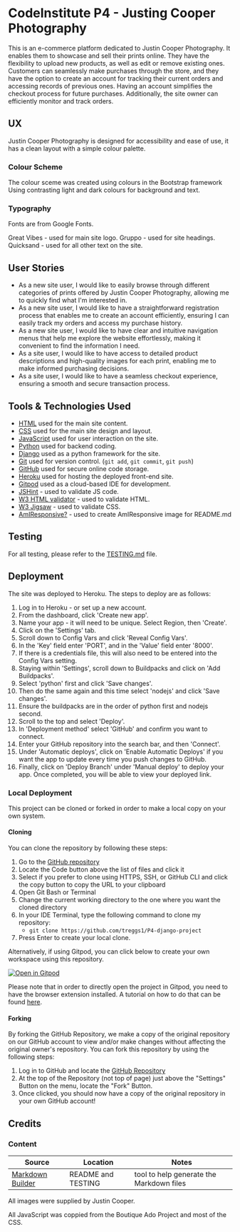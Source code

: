 # CodeInstitute P4 - Justing Cooper Photography

This is an e-commerce platform dedicated to Justin Cooper Photography. It enables them to showcase and sell their prints online. They have the flexibility to upload new products, as well as edit or remove existing ones. Customers can seamlessly make purchases through the store, and they have the option to create an account for tracking their current orders and accessing records of previous ones. Having an account simplifies the checkout process for future purchases. Additionally, the site owner can efficiently monitor and track orders.


## UX

Justin Cooper Photography is designed for accessibility and ease of use, it has a clean layout with a simple colour palette.

### Colour Scheme

The colour sceme was created using colours in the Bootstrap framework Using contrasting light and dark colours for background and text.

### Typography

Fonts are from Google Fonts.

Great Vibes - used for main site logo.
Gruppo - used for site headings.
Quicksand - used for all other text on the site.

## User Stories

- As a new site user, I would like to easily browse through different categories of prints offered by Justin Cooper Photography, allowing me to quickly find what I'm interested in.
- As a new site user, I would like to have a straightforward registration process that enables me to create an account efficiently, ensuring I can easily track my orders and access my purchase history.
- As a new site user, I would like to have clear and intuitive navigation menus that help me explore the website effortlessly, making it convenient to find the information I need.
- As a site user, I would like to have access to detailed product descriptions and high-quality images for each print, enabling me to make informed purchasing decisions.
- As a site user, I would like to have a seamless checkout experience, ensuring a smooth and secure transaction process.


## Tools & Technologies Used

- [HTML](https://en.wikipedia.org/wiki/HTML) used for the main site content.
- [CSS](https://en.wikipedia.org/wiki/CSS) used for the main site design and layout.
- [JavaScript](https://www.javascript.com) used for user interaction on the site.
- [Python](https://www.python.org/) used for backend coding.
- [Django](https://www.djangoproject.com/) used as a python framework for the site.
- [Git](https://git-scm.com) used for version control. (`git add`, `git commit`, `git push`)
- [GitHub](https://github.com) used for secure online code storage.
- [Heroku](https://www.heroku.com/) used for hosting the deployed front-end site.
- [Gitpod](https://gitpod.io) used as a cloud-based IDE for development.
- [JSHint](https://jshint.com/) - used to validate JS code.
- [W3 HTML validator](https://validator.w3.org/nu/) - used to validate HTML.
- [W3 Jigsaw](https://jigsaw.w3.org/css-validator/validator) - used to validate CSS.
- [AmIResponsive?](https://ui.dev/amiresponsive?url=https://ref-archive-b7110f3b2973.herokuapp.com) - used to create AmIResponsive image for README.md


## Testing

For all testing, please refer to the [TESTING.md](TESTING.md) file.

## Deployment

The site was deployed to Heroku. The steps to deploy are as follows:
1. Log in to Heroku - or set up a new account.
2. From the dashboard, click 'Create new app'.
3. Name your app - it will need to be unique. Select Region, then 'Create'.
4. Click on the 'Settings' tab.
5. Scroll down to Config Vars and click 'Reveal Config Vars'.
6. In the 'Key' field enter 'PORT', and in the 'Value' field enter '8000'.
7. If there is a credentials file, this will also need to be entered into the Config Vars setting.
8. Staying within 'Settings', scroll down to Buildpacks and click on 'Add Buildpacks'.
9. Select 'python' first and click 'Save changes'.
10. Then do the same again and this time select 'nodejs' and click 'Save changes'.
11. Ensure the buildpacks are in the order of python first and nodejs second. 
12. Scroll to the top and select 'Deploy'.
13. In 'Deployment method' select 'GitHub' and confirm you want to connect.
14. Enter your GitHub repository into the search bar, and then 'Connect'.
15. Under 'Automatic deploys', click on 'Enable Automatic Deploys' if you want the app to update every time you push changes to GitHub.
16. Finally, click on 'Deploy Branch' under 'Manual deploy' to deploy your app. Once completed, you will be able to view your deployed link.

### Local Deployment

This project can be cloned or forked in order to make a local copy on your own system.

#### Cloning

You can clone the repository by following these steps:

1. Go to the [GitHub repository](https://github.com/treggs1/P4-django-project) 
2. Locate the Code button above the list of files and click it 
3. Select if you prefer to clone using HTTPS, SSH, or GitHub CLI and click the copy button to copy the URL to your clipboard
4. Open Git Bash or Terminal
5. Change the current working directory to the one where you want the cloned directory
6. In your IDE Terminal, type the following command to clone my repository:
	- `git clone https://github.com/treggs1/P4-django-project`
7. Press Enter to create your local clone.

Alternatively, if using Gitpod, you can click below to create your own workspace using this repository.

[![Open in Gitpod](https://gitpod.io/button/open-in-gitpod.svg)](https://gitpod.io/#https://github.com/treggs1/P4-django-project)

Please note that in order to directly open the project in Gitpod, you need to have the browser extension installed.
A tutorial on how to do that can be found [here](https://www.gitpod.io/docs/configure/user-settings/browser-extension).

#### Forking

By forking the GitHub Repository, we make a copy of the original repository on our GitHub account to view and/or make changes without affecting the original owner's repository.
You can fork this repository by using the following steps:

1. Log in to GitHub and locate the [GitHub Repository](https://github.com/treggs1/P4-django-project)
2. At the top of the Repository (not top of page) just above the "Settings" Button on the menu, locate the "Fork" Button.
3. Once clicked, you should now have a copy of the original repository in your own GitHub account!

## Credits

### Content

| Source | Location | Notes |
| --- | --- | --- |
| [Markdown Builder](https://readme.so/) | README and TESTING | tool to help generate the Markdown files | 

All images were supplied by Justin Cooper.

All JavaScript was coppied from the Boutique Ado Project and most of the CSS.